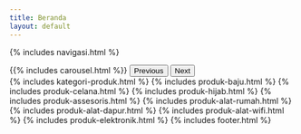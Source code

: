 ```yaml
---
title: Beranda
layout: default
---
```

{% includes navigasi.html %}

<div class="container mt-5">
<div id="carouselExampleControls" class="carousel slide" data-bs-ride="carousel">
  {{% includes carousel.html %}}
  <button class="carousel-control-prev" type="button" data-bs-target="#carouselExampleControls" data-bs-slide="prev">
    <span class="carousel-control-prev-icon" aria-hidden="true"></span>
    <span class="visually-hidden">Previous</span>
  </button>
  <button class="carousel-control-next" type="button" data-bs-target="#carouselExampleControls" data-bs-slide="next">
    <span class="carousel-control-next-icon" aria-hidden="true"></span>
    <span class="visually-hidden">Next</span>
  </button>
</div>
</div>
  {% includes kategori-produk.html %}
  {% includes produk-baju.html %}
  {% includes produk-celana.html %}
  {% includes produk-hijab.html %}
  {% includes produk-assesoris.html %}
  {% includes produk-alat-rumah.html %}
  {% includes produk-alat-dapur.html %}
  {% includes produk-alat-wifi.html %}
  {% includes produk-elektronik.html %}
  {% includes footer.html %}